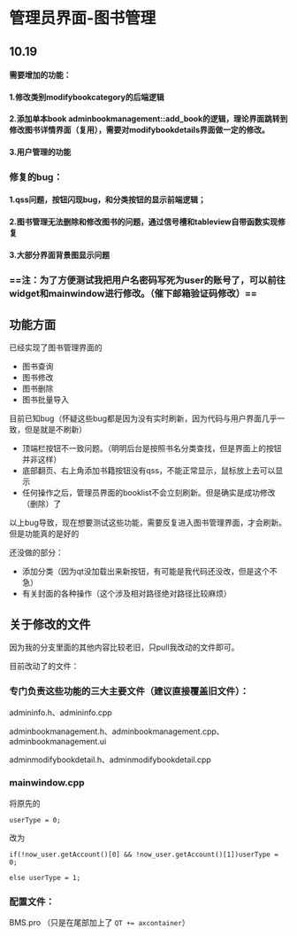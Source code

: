 # 管理员界面-图书管理

## 10.19

#### 需要增加的功能：

#### 1.修改类别modifybookcategory的后端逻辑

#### 2.添加单本book adminbookmanagement::add_book的逻辑，理论界面跳转到修改图书详情界面（复用），需要对modifybookdetails界面做一定的修改。

#### 3.用户管理的功能



### 修复的bug：

#### 1.qss问题，按钮闪现bug，和分类按钮的显示前端逻辑；

#### 2.图书管理无法删除和修改图书的问题，通过信号槽和tableview自带函数实现修复

#### 3.大部分界面背景图显示问题

### ==注：为了方便测试我把用户名密码写死为user的账号了，可以前往widget和mainwindow进行修改。（催下邮箱验证码修改）==

## 功能方面

已经实现了图书管理界面的

- 图书查询
- 图书修改
- 图书删除
- 图书批量导入

目前已知bug（怀疑这些bug都是因为没有实时刷新，因为代码与用户界面几乎一致，但是就是不刷新）

- 顶端栏按钮不一致问题。（明明后台是按照书名分类查找，但是界面上的按钮并非这样）
- 底部翻页、右上角添加书籍按钮没有qss，不能正常显示，鼠标放上去可以显示
- 任何操作之后，管理员界面的booklist不会立刻刷新。但是确实是成功修改（删除）了

以上bug导致，现在想要测试这些功能，需要反复进入图书管理界面，才会刷新。但是功能真的是好的

还没做的部分：

- 添加分类（因为qt没加载出来新按钮，有可能是我代码还没改，但是这个不急）
- 有关封面的各种操作（这个涉及相对路径绝对路径比较麻烦）





## 关于修改的文件

因为我的分支里面的其他内容比较老旧，只pull我改动的文件即可。

目前改动了的文件：

### 专门负责这些功能的三大主要文件（建议直接覆盖旧文件）：

admininfo.h、admininfo.cpp

adminbookmanagement.h、adminbookmanagement.cpp、adminbookmanagement.ui

adminmodifybookdetail.h、adminmodifybookdetail.cpp

### mainwindow.cpp

将原先的

```
userType = 0;
```

改为

```
if(!now_user.getAccount()[0] && !now_user.getAccount()[1])userType = 0;

else userType = 1;
```

### 配置文件：

BMS.pro （只是在尾部加上了 `QT += axcontainer`）




